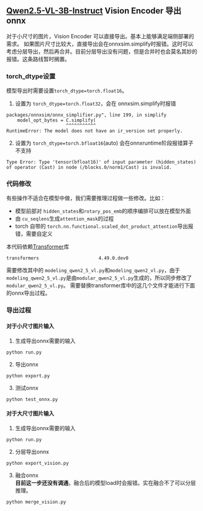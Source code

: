 ## [Qwen2.5-VL-3B-Instruct](https://huggingface.co/Qwen/Qwen2.5-VL-3B-Instruct) Vision Encoder 导出 onnx

对于小尺寸的图片，Vision Encoder 可以直接导出。基本上能够满足端侧部署的需求。
如果图片尺寸比较大，直接导出会在onnxsim.simplify时报错。这时可以考虑分层导出，然后再合并。目前分层导出没有问题，但是合并时也会莫名其妙的报错。这条路线暂时搁置。

### torch_dtype设置  
模型导出时需要设置`torch_dtype=torch.float16`。
1. 设置为 `torch_dtype=torch.float32`，会在 onnxsim.simplify时报错
```
packages/onnxsim/onnx_simplifier.py", line 199, in simplify
    model_opt_bytes = C.simplify(
                      ^^^^^^^^^^^
RuntimeError: The model does not have an ir_version set properly.
```
2. 设置为 `torch_dtype=torch.bfloat16`(auto) 会在onnxruntime阶段报错算子不支持
```
Type Error: Type 'tensor(bfloat16)' of input parameter (hidden_states) of operator (Cast) in node (/blocks.0/norm1/Cast) is invalid.
```
### 代码修改  
有些操作不适合在模型中做，我们需要推理过程做一些修改。比如：
* 模型前部对 `hidden_states`和`rotary_pos_emb`的顺序编排可以放在模型外面
* 由 `cu_seqlens`生成`attention_mask`的过程  
* torch 自带的 `torch.nn.functional.scaled_dot_product_attention`导出报错，需要自定义  

本代码依赖[Transformer](https://github.com/huggingface/transformers.git)库
```
transformers                      4.49.0.dev0
```
需要修改其中的 `modeling_qwen2_5_vl.py`和`modeling_qwen2_vl.py`，由于`modeling_qwen2_5_vl.py`是由`modular_qwen2_5_vl.py`生成的，所以同步修改了`modular_qwen2_5_vl.py`。
需要替换transformer库中的这几个文件才能进行下面的onnx导出过程。

### 导出过程

#### 对于小尺寸图片输入
1. 生成导出onnx需要的输入
```
python run.py
```
2. 导出onnx
```
python export.py
```
3. 测试onnx
```
python test_onnx.py
```

#### 对于大尺寸图片输入
1. 生成导出onnx需要的输入
```
python run.py
```
2. 分层导出onnx
```
python export_vision.py
```
3. 融合onnx  
**目前这一步还没有调通**，融合后的模型load时会报错。实在融合不了可以分层推理。  
```
python merge_vision.py
```
